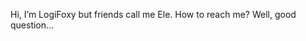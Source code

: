 Hi, I’m LogiFoxy but friends call me Ele. How to reach me? Well, good question...

<!---
LogiFoxy/LogiFoxy is a ✨ special ✨ repository because its `README.md` (this file) appears on your GitHub profile.
You can click the Preview link to take a look at your changes.
--->

